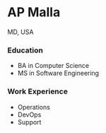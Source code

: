 # AP Malla
MD, USA 

### Education
- BA in Computer Science
- MS in Software Engineering

### Work Experience
- Operations
- DevOps
- Support

